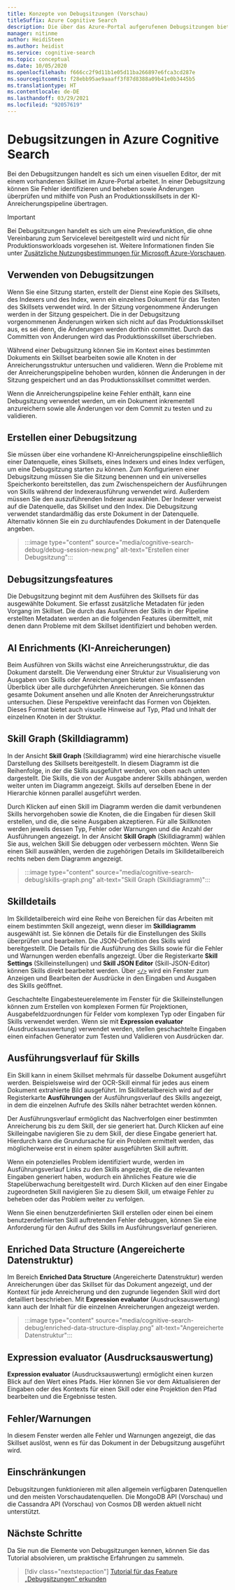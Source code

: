 ```yaml
---
title: Konzepte von Debugsitzungen (Vorschau)
titleSuffix: Azure Cognitive Search
description: Die über das Azure-Portal aufgerufenen Debugsitzungen bieten eine IDE-ähnliche Umgebung, in der Sie Fehler identifizieren und beheben sowie Änderungen überprüfen und mithilfe von Push an Skillsets in der KI-Anreicherungspipeline übertragen können. Die Debugsitzungen befinden sich in der Vorschauphase.
manager: nitinme
author: HeidiSteen
ms.author: heidist
ms.service: cognitive-search
ms.topic: conceptual
ms.date: 10/05/2020
ms.openlocfilehash: f666cc2f9d11b1e05d11ba266897e6fca3cd287e
ms.sourcegitcommit: f28ebb95ae9aaaff3f87d8388a09b41e0b3445b5
ms.translationtype: HT
ms.contentlocale: de-DE
ms.lasthandoff: 03/29/2021
ms.locfileid: "92057619"
---
```

# <a name="debug-sessions-in-azure-cognitive-search"></a>Debugsitzungen in Azure Cognitive Search

Bei den Debugsitzungen handelt es sich um einen visuellen Editor, der mit einem vorhandenen Skillset im Azure-Portal arbeitet. In einer Debugsitzung können Sie Fehler identifizieren und beheben sowie Änderungen überprüfen und mithilfe von Push an Produktionsskillsets in der KI-Anreicherungspipeline übertragen.

> [!Important]
> Bei Debugsitzungen handelt es sich um eine Previewfunktion, die ohne Vereinbarung zum Servicelevel bereitgestellt wird und nicht für Produktionsworkloads vorgesehen ist. Weitere Informationen finden Sie unter [Zusätzliche Nutzungsbestimmungen für Microsoft Azure-Vorschauen](https://azure.microsoft.com/support/legal/preview-supplemental-terms/).
>

## <a name="using-debug-sessions"></a>Verwenden von Debugsitzungen

Wenn Sie eine Sitzung starten, erstellt der Dienst eine Kopie des Skillsets, des Indexers und des Index, wenn ein einzelnes Dokument für das Testen des Skillsets verwendet wird. In der Sitzung vorgenommene Änderungen werden in der Sitzung gespeichert. Die in der Debugsitzung vorgenommenen Änderungen wirken sich nicht auf das Produktionsskillset aus, es sei denn, die Änderungen werden dorthin committet. Durch das Committen von Änderungen wird das Produktionsskillset überschrieben.

Während einer Debugsitzung können Sie im Kontext eines bestimmten Dokuments ein Skillset bearbeiten sowie alle Knoten in der Anreicherungsstruktur untersuchen und validieren. Wenn die Probleme mit der Anreicherungspipeline behoben wurden, können die Änderungen in der Sitzung gespeichert und an das Produktionsskillset committet werden. 

Wenn die Anreicherungspipeline keine Fehler enthält, kann eine Debugsitzung verwendet werden, um ein Dokument inkrementell anzureichern sowie alle Änderungen vor dem Commit zu testen und zu validieren.

## <a name="creating-a-debug-session"></a>Erstellen einer Debugsitzung

Sie müssen über eine vorhandene KI-Anreicherungspipeline einschließlich einer Datenquelle, eines Skillsets, eines Indexers und eines Index verfügen, um eine Debugsitzung starten zu können. Zum Konfigurieren einer Debugsitzung müssen Sie die Sitzung benennen und ein universelles Speicherkonto bereitstellen, das zum Zwischenspeichern der Ausführungen von Skills während der Indexerausführung verwendet wird. Außerdem müssen Sie den auszuführenden Indexer auswählen. Der Indexer verweist auf die Datenquelle, das Skillset und den Index. Die Debugsitzung verwendet standardmäßig das erste Dokument in der Datenquelle. Alternativ können Sie ein zu durchlaufendes Dokument in der Datenquelle angeben.

> :::image type="content" source="media/cognitive-search-debug/debug-session-new.png" alt-text="Erstellen einer Debugsitzung":::

## <a name="debug-session-features"></a>Debugsitzungsfeatures

Die Debugsitzung beginnt mit dem Ausführen des Skillsets für das ausgewählte Dokument. Sie erfasst zusätzliche Metadaten für jeden Vorgang im Skillset. Die durch das Ausführen der Skills in der Pipeline erstellten Metadaten werden an die folgenden Features übermittelt, mit denen dann Probleme mit dem Skillset identifiziert und behoben werden.

## <a name="ai-enrichments"></a>AI Enrichments (KI-Anreicherungen)

Beim Ausführen von Skills wächst eine Anreicherungsstruktur, die das Dokument darstellt. Die Verwendung einer Struktur zur Visualisierung von Ausgaben von Skills oder Anreicherungen bietet einen umfassenden Überblick über alle durchgeführten Anreicherungen. Sie können das gesamte Dokument ansehen und alle Knoten der Anreicherungsstruktur untersuchen. Diese Perspektive vereinfacht das Formen von Objekten. Dieses Format bietet auch visuelle Hinweise auf Typ, Pfad und Inhalt der einzelnen Knoten in der Struktur.

## <a name="skill-graph"></a>Skill Graph (Skilldiagramm)

In der Ansicht **Skill Graph** (Skilldiagramm) wird eine hierarchische visuelle Darstellung des Skillsets bereitgestellt. In diesem Diagramm ist die Reihenfolge, in der die Skills ausgeführt werden, von oben nach unten dargestellt. Die Skills, die von der Ausgabe anderer Skills abhängen, werden weiter unten im Diagramm angezeigt. Skills auf derselben Ebene in der Hierarchie können parallel ausgeführt werden. 

Durch Klicken auf einen Skill im Diagramm werden die damit verbundenen Skills hervorgehoben sowie die Knoten, die die Eingaben für diesen Skill erstellen, und die, die seine Ausgaben akzeptieren. Für alle Skillknoten werden jeweils dessen Typ, Fehler oder Warnungen und die Anzahl der Ausführungen angezeigt. In der Ansicht **Skill Graph** (Skilldiagramm) wählen Sie aus, welchen Skill Sie debuggen oder verbessern möchten. Wenn Sie einen Skill auswählen, werden die zugehörigen Details im Skilldetailbereich rechts neben dem Diagramm angezeigt.

> :::image type="content" source="media/cognitive-search-debug/skills-graph.png" alt-text="Skill Graph (Skilldiagramm)":::

## <a name="skill-details"></a>Skilldetails

Im Skilldetailbereich wird eine Reihe von Bereichen für das Arbeiten mit einem bestimmten Skill angezeigt, wenn dieser im **Skilldiagramm** ausgewählt ist. Sie können die Details für die Einstellungen des Skills überprüfen und bearbeiten. Die JSON-Definition des Skills wird bereitgestellt. Die Details für die Ausführung des Skills sowie für die Fehler und Warnungen werden ebenfalls angezeigt. Über die Registerkarte **Skill Settings** (Skilleinstellungen) und **Skill JSON Editor** (Skill-JSON-Editor) können Skills direkt bearbeitet werden. Über [`</>`](#expression-evaluator) wird ein Fenster zum Anzeigen und Bearbeiten der Ausdrücke in den Eingaben und Ausgaben des Skills geöffnet.

Geschachtelte Eingabesteuerelemente im Fenster für die Skilleinstellungen können zum Erstellen von komplexen Formen für Projektionen, Ausgabefeldzuordnungen für Felder vom komplexen Typ oder Eingaben für Skills verwendet werden. Wenn sie mit **Expression evaluator** (Ausdrucksauswertung) verwendet werden, stellen geschachtelte Eingaben einen einfachen Generator zum Testen und Validieren von Ausdrücken dar.

## <a name="skill-execution-history"></a>Ausführungsverlauf für Skills

Ein Skill kann in einem Skillset mehrmals für dasselbe Dokument ausgeführt werden. Beispielsweise wird der OCR-Skill einmal für jedes aus einem Dokument extrahierte Bild ausgeführt. Im Skilldetailbereich wird auf der Registerkarte **Ausführungen** der Ausführungsverlauf des Skills angezeigt, in dem die einzelnen Aufrufe des Skills näher betrachtet werden können. 

Der Ausführungsverlauf ermöglicht das Nachverfolgen einer bestimmten Anreicherung bis zu dem Skill, der sie generiert hat. Durch Klicken auf eine Skilleingabe navigieren Sie zu dem Skill, der diese Eingabe generiert hat. Hierdurch kann die Grundursache für ein Problem ermittelt werden, das möglicherweise erst in einem später ausgeführten Skill auftritt. 

Wenn ein potenzielles Problem identifiziert wurde, werden im Ausführungsverlauf Links zu den Skills angezeigt, die die relevanten Eingaben generiert haben, wodurch ein ähnliches Feature wie die Stapelüberwachung bereitgestellt wird. Durch Klicken auf den einer Eingabe zugeordneten Skill navigieren Sie zu diesem Skill, um etwaige Fehler zu beheben oder das Problem weiter zu verfolgen.

Wenn Sie einen benutzerdefinierten Skill erstellen oder einen bei einem benutzerdefinierten Skill auftretenden Fehler debuggen, können Sie eine Anforderung für den Aufruf des Skills im Ausführungsverlauf generieren.

## <a name="enriched-data-structure"></a>Enriched Data Structure (Angereicherte Datenstruktur)

Im Bereich **Enriched Data Structure** (Angereicherte Datenstruktur) werden Anreicherungen über das Skillset für das Dokument angezeigt, und der Kontext für jede Anreicherung und den zugrunde liegenden Skill wird dort detailliert beschrieben. Mit **Expression evaluator** (Ausdrucksauswertung) kann auch der Inhalt für die einzelnen Anreicherungen angezeigt werden.

> :::image type="content" source="media/cognitive-search-debug/enriched-data-structure-display.png" alt-text="Angereicherte Datenstruktur":::

## <a name="expression-evaluator"></a>Expression evaluator (Ausdrucksauswertung)

**Expression evaluator** (Ausdrucksauswertung) ermöglicht einen kurzen Blick auf den Wert eines Pfads. Hier können Sie vor dem Aktualisieren der Eingaben oder des Kontexts für einen Skill oder eine Projektion den Pfad bearbeiten und die Ergebnisse testen.

## <a name="errorswarnings"></a>Fehler/Warnungen

In diesem Fenster werden alle Fehler und Warnungen angezeigt, die das Skillset auslöst, wenn es für das Dokument in der Debugsitzung ausgeführt wird.

## <a name="limitations"></a>Einschränkungen

Debugsitzungen funktionieren mit allen allgemein verfügbaren Datenquellen und den meisten Vorschaudatenquellen. Die MongoDB API (Vorschau) und die Cassandra API (Vorschau) von Cosmos DB werden aktuell nicht unterstützt.

## <a name="next-steps"></a>Nächste Schritte

Da Sie nun die Elemente von Debugsitzungen kennen, können Sie das Tutorial absolvieren, um praktische Erfahrungen zu sammeln.

> [!div class="nextstepaction"]
> [Tutorial für das Feature „Debugsitzungen“ erkunden](./cognitive-search-tutorial-debug-sessions.md)
